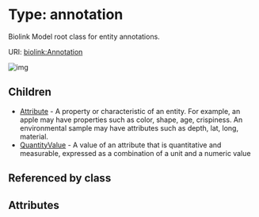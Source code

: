
# Type: annotation


Biolink Model root class for entity annotations.

URI: [biolink:Annotation](https://w3id.org/biolink/vocab/Annotation)


![img](http://yuml.me/diagram/nofunky;dir:TB/class/[QuantityValue],[Attribute],[Annotation]^-[QuantityValue],[Annotation]^-[Attribute])

## Children

 * [Attribute](Attribute.md) - A property or characteristic of an entity. For example, an apple may have properties such as color, shape, age, crispiness. An environmental sample may have attributes such as depth, lat, long, material.
 * [QuantityValue](QuantityValue.md) - A value of an attribute that is quantitative and measurable, expressed as a combination of a unit and a numeric value

## Referenced by class


## Attributes


